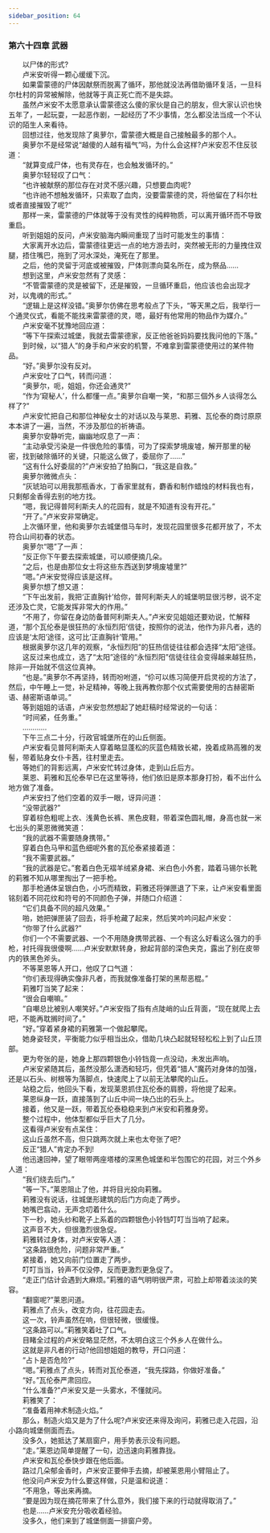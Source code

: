 ```yaml
---
sidebar_position: 64
---
```

### 第六十四章 武器  


　　以尸体的形式?  
　　卢米安听得一颗心缓缓下沉。  
　　如果雷蒙德的尸体因献祭而脱离了循环，那他就没法再借助循环复活，一旦科尔杜村的异常被解除，他就等于真正死亡而不是失踪。  
　　虽然卢米安不太愿意承认雷蒙德这么傻的家伙是自己的朋友，但大家认识也快五年了，一起玩耍，一起恶作剧，一起经历了不少事情，怎么都没法当成一个不认识的陌生人来看待。  
　　回想过往，他发现除了奥萝尔，雷蒙德大概是自己接触最多的那个人。  
　　奥萝尔不是经常说“越傻的人越有福气”吗，为什么会这样?卢米安忍不住反驳道：  
　　“就算变成尸体，也有灵存在，也会触发循环的。”  
　　奥萝尔轻轻叹了口气：  
　　“也许被献祭的那位存在对灵不感兴趣，只想要血肉呢?  
　　“也许祂不想触发循环，只索取了血肉，没要雷蒙德的灵，将他留在了科尔杜或者直接摧毁了呢?”  
　　那样一来，雷蒙德的尸体就等于没有灵性的纯粹物质，可以离开循环而不导致重启。  
　　听到姐姐的反问，卢米安脑海内瞬间重现了当时可能发生的事情：  
　　大家离开水边后，雷蒙德往更远一点的地方游去时，突然被无形的力量拽住双腿，捂住嘴巴，拖到了河水深处，淹死在了那里。  
　　之后，他的灵留于河底或被摧毁，尸体则漂向莫名所在，成为祭品……  
　　想到这里，卢米安忽然有了灵感：  
　　“不管雷蒙德的灵是被留下，还是摧毁，一旦循环重启，他应该也会出现才对，以鬼魂的形式。”  
　　“逻辑上是这样没错。”奥萝尔仿佛在思考般点了下头，“等天黑之后，我举行一个通灵仪式，看能不能找来雷蒙德的灵，嗯，最好有他常用的物品作为媒介。”  
　　卢米安毫不犹豫地回应道：  
　　“等下午探索过城堡，我就去雷蒙德家，反正他爸爸妈妈要找我问他的下落。”  
　　到时候，以“猎人”的身手和卢米安的机警，不难拿到雷蒙德使用过的某件物品。  
　　“好。”奥萝尔没有反对。  
　　卢米安吐了口气，转而问道：  
　　“奥萝尔，呃，姐姐，你还会通灵?”  
　　“作为‘窥秘人’，什么都懂一点。”奥萝尔自嘲一笑，“和那三個外乡人谈得怎么样了?”  
　　卢米安忙把自己和那位神秘女士的对话以及与莱恩、莉雅、瓦伦泰的商讨原原本本讲了一遍，当然，不涉及那位的祈祷语。  
　　奥萝尔安静听完，幽幽地叹息了一声：  
　　“主动承受污染是一件很危险的事情，可为了探索梦境废墟，解开那里的秘密，找到破除循环的关键，只能这么做了，委屈你了……”  
　　“这有什么好委屈的?”卢米安拍了拍胸口，“我这是自救。”  
　　奥萝尔微微点头：  
　　“灰琥珀可以用我那瓶香水，丁香家里就有，麝香和制作蜡烛的材料我也有，只剩郁金香得去别的地方找。  
　　“嗯，我记得普阿利斯夫人的花园有，就是不知道有没有开花。”  
　　“开了。”卢米安非常确定。  
　　上次循环里，他和奥萝尔去城堡借马车时，发现花园里很多花都开放了，不太符合山间初春的状态。  
　　奥萝尔“嗯”了一声：  
　　“反正你下午要去探索城堡，可以顺便摘几朵。  
　　“之后，也是由那位女士将这些东西送到梦境废墟里?”  
　　“嗯。”卢米安觉得应该是这样。  
　　奥萝尔想了想又道：  
　　“下午出发前，我把‘正直胸针’给你，普阿利斯夫人的城堡明显很污秽，说不定还涉及亡灵，它能发挥非常大的作用。”  
　　“不用了，你留在身边防备普阿利斯夫人。”卢米安见姐姐还要劝说，忙解释道，“那个瓦伦泰是很狂热的‘永恒烈阳’信徒，按照你的说法，他作为非凡者，选的应该是‘太阳’途径，这可比‘正直胸针’管用。”  
　　根据奥萝尔这几年的观察，“永恒烈阳”的狂热信徒往往都会选择“太阳”途径。  
　　这反过来也成立，选了“太阳”途径的“永恒烈阳”信徒往往会变得越来越狂热，除非一开始就不信这位真神。  
　　“也是。”奥萝尔不再坚持，转而吩咐道，“伱可以练习简便开启灵视的方法了，然后，中午睡上一觉，补足精神，等晚上我再教你那个仪式需要使用的古赫密斯语、赫密斯语单词。”  
　　等到姐姐的话语，卢米安忽然想起了她赶稿时经常说的一句话：  
　　“时间紧，任务重。”  
　　…………  
　　下午三点二十分，行政官城堡所在的山丘侧面。  
　　卢米安看见普阿利斯夫人穿着略显蓬松的灰蓝色精致长裙，挽着成熟高雅的发髻，带着贴身女仆卡茜，往村里走去。  
　　等她们的背影远离，卢米安忙转过身体，走到山丘后方。  
　　莱恩、莉雅和瓦伦泰早已在这里等待，他们依旧是原本那身打扮，看不出什么地方做了准备。  
　　卢米安扫了他们空着的双手一眼，讶异问道：  
　　“没带武器?”  
　　穿着棕色粗呢上衣、浅黄色长裤、黑色皮鞋，带着深色圆礼帽，身高也就一米七出头的莱恩微微笑道：  
　　“我的武器不需要随身携带。”  
　　穿着白色马甲和蓝色细呢外套的瓦伦泰紧接着道：  
　　“我不需要武器。”  
　　“我的武器是它。”套着白色无褶羊绒紧身裙、米白色小外套，踏着马锡尔长靴的莉雅不知从哪里掏出了一把手枪。  
　　那手枪通体呈银白色，小巧而精致，莉雅还将弹匣退了下来，让卢米安看里面铭刻着不同花纹和符号的不同颜色子弹，并随口介绍道：  
　　“它们具备不同的超凡效果。”  
　　啪，她把弹匣装了回去，将手枪藏了起来，然后笑吟吟问起卢米安：  
　　“你带了什么武器?”  
　　你们一个不需要武器、一个不用随身携带武器、一个有这么好看这么强力的手枪，衬托得我很傻啊……卢米安默默转身，掀起背部的深色夹克，露出了别在皮带内的铁黑色斧头。  
　　不等莱恩等人开口，他叹了口气道：  
　　“你们表现得确实像非凡者，而我就像准备打架的黑帮恶棍。”  
　　莉雅叮当笑了起来：  
　　“很会自嘲嘛。”  
　　“自嘲总比被别人嘲笑好。”卢米安指了指有点陡峭的山丘背面，“现在就爬上去吧，不能再耽搁时间了。”  
　　“好。”穿着紧身裙的莉雅第一个做起攀爬。  
　　她身姿轻灵，平衡能力似乎相当出众，借助几块凸起就轻轻松松上到了山丘顶部。  
　　更为夸张的是，她身上那四颗银色小铃铛竟一点没动，未发出声响。  
　　卢米安紧随其后，虽然没那么潇洒和轻巧，但凭着“猎人”魔药对身体的加强，还是以石头、树根等为落脚点，快速爬上了以前无法攀爬的山丘。  
　　站稳之后，他回头下看，发现莱恩抓住瓦伦泰的肩膀，将他提了起来。  
　　莱恩纵身一跃，直接落到了山丘中间一块凸出的石头上。  
　　接着，他又是一跃，带着瓦伦泰稳稳来到卢米安和莉雅身旁。  
　　整个过程中，他体型都似乎巨大了几分。  
　　这看得卢米安有点呆住：  
　　这山丘虽然不高，但只跳两次就上来也太夸张了吧?  
　　反正“猎人”肯定办不到!  
　　他迅速回神，望了眼带两座塔楼的深黑色城堡和半包围它的花园，对三个外乡人道：  
　　“我们绕去后门。”  
　　“等一下。”莱恩阻止了他，并将目光投向莉雅。  
　　莉雅没有说话，往城堡形建筑的后门方向走了两步。  
　　她嘴巴翕动，无声念叨着什么。  
　　下一秒，她头纱和靴子上系着的四颗银色小铃铛叮叮当当响了起来。  
　　这声音不大，但很激烈很急促。  
　　莉雅转过身体，对卢米安等人道：  
　　“这条路很危险，问题非常严重。”  
　　紧接着，她又向前门位置走了两步。  
　　叮叮当当，铃声不仅没停，反而更激烈更急促了。  
　　“走正门估计会遇到大麻烦。”莉雅的语气明明很严肃，可脸上却带着淡淡的笑容。  
　　“翻窗呢?”莱恩问道。  
　　莉雅点了点头，改变方向，往花园走去。  
　　这一次，铃声虽然在响，但很轻微，很缓慢。  
　　“这条路可以。”莉雅笑着吐了口气。  
　　目睹全过程的卢米安略显茫然，不太明白这三个外乡人在做什么。  
　　这就是非凡者的行动?他回想姐姐的教导，开口问道：  
　　“占卜是否危险?”  
　　“嗯。”莉雅点了点头，转而对瓦伦泰道，“我先探路，你做好准备。”  
　　“好。”瓦伦泰严肃回应。  
　　“什么准备?”卢米安又是一头雾水，不懂就问。  
　　莉雅笑了：  
　　“准备着用神术制造火焰。”  
　　那么，制造火焰又是为了什么呢?卢米安还来得及询问，莉雅已走入花园，沿小路向城堡侧面而去。  
　　没多久，她抵达了某扇窗户，用手势表示没有问题。  
　　“走。”莱恩边简单提醒了一句，边迅速向莉雅靠拢。  
　　卢米安和瓦伦泰快步跟在他后面。  
　　路过几朵郁金香时，卢米安正要伸手去摘，却被莱恩用小臂阻止了。  
　　他没问卢米安为什么要这样做，只是温和说道：  
　　“不用急，等出来再摘。  
　　“要是因为现在摘花带来了什么意外，我们接下来的行动就得取消了。”  
　　也是……卢米安充分吸收着经验。  
　　没多久，他们来到了城堡侧面一排窗户旁。  
